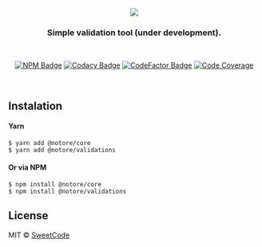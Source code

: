 <div align="center">
  <img src="https://i.imgur.com/q7jOzQo.png" />
</div>

<h3 align="center">
  Simple validation tool (under development).
</h3>

<br>

<div align="center">

  [![NPM Badge][npm-badge]][npm-url]
  [![Codacy Badge][codacy-badge]][codacy-url]
  [![CodeFactor Badge][codefactor-badge]][codefactor-url]
  [![Code Coverage][coveralls-badge]][coveralls-url]

</div>

<br>

## Instalation

#### Yarn

```text
$ yarn add @notore/core
$ yarn add @notore/validations
```

#### Or via NPM

```text
$ npm install @notore/core
$ npm install @notore/validations
```

## License

MIT © [SweetCode](https://github.com/sweetcodeio)

[npm-badge]: https://img.shields.io/npm/v/@notore/core?color=23cf39
[npm-url]: https://www.npmjs.com/package/@notore/core

[codacy-badge]: https://img.shields.io/codacy/grade/bfc1b8e17e094bfe8f5f53e839f4f5ef?color=23cf39
[codacy-url]: https://www.codacy.com/gh/sweetcodeio/notore?utm_source=github.com&amp;utm_medium=referral&amp;utm_content=sweetcodeio/notore&amp;utm_campaign=Badge_Grade

[codefactor-badge]: https://img.shields.io/codefactor/grade/github/sweetcodeio/notore?color=23cf39
[codefactor-url]: https://www.codefactor.io/repository/github/sweetcodeio/notore

[coveralls-badge]: https://img.shields.io/coveralls/github/sweetcodeio/notore?color=23cf39
[coveralls-url]: https://coveralls.io/github/sweetcodeio/notore
